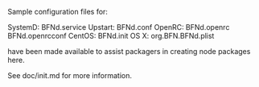 Sample configuration files for:

SystemD: BFNd.service
Upstart: BFNd.conf
OpenRC:  BFNd.openrc
         BFNd.openrcconf
CentOS:  BFNd.init
OS X:    org.BFN.BFNd.plist

have been made available to assist packagers in creating node packages here.

See doc/init.md for more information.
